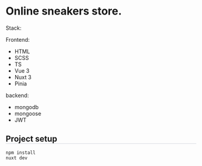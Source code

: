 # Online sneakers store.

Stack:

Frontend:
- HTML
- SCSS
- TS
- Vue 3
- Nuxt 3
- Pinia

backend:
- mongodb
- mongoose
- JWT

## Project setup

<div style="border: 1px solid rgba(133, 143, 164, 0.2); margin-top: -1.2rem; margin-bottom: 1rem;">
  <!-- Ваше содержимое README файла -->
</div>

```
npm install
nuxt dev
```

